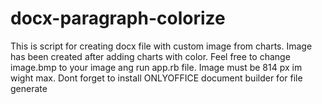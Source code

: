 # docx-paragraph-colorize
This is script for creating docx file with custom image from charts. Image  has been created after adding charts with color.
Feel free to change image.bmp to your image ang run app.rb file. Image must be 814 px im wight max.
Dont forget to install ONLYOFFICE document builder for file generate
